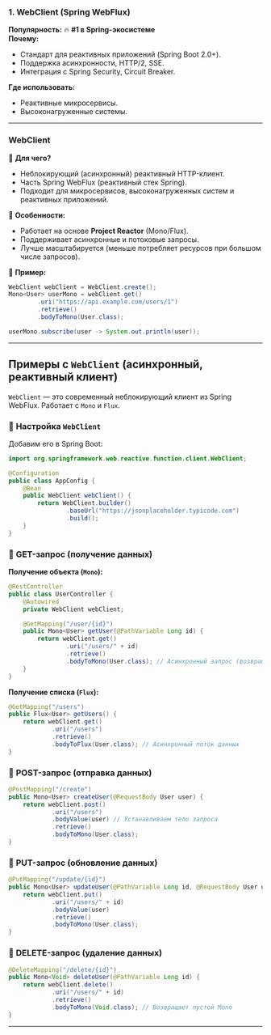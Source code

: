 ### **1. WebClient (Spring WebFlux)**

**Популярность:** 🔥 **#1 в Spring-экосистеме**  
**Почему:**
- Стандарт для реактивных приложений (Spring Boot 2.0+).    
- Поддержка асинхронности, HTTP/2, SSE.    
- Интеграция с Spring Security, Circuit Breaker.    

**Где использовать:**
- Реактивные микросервисы.    
- Высоконагруженные системы.

---
### **WebClient**

🔹 **Для чего?**
- Неблокирующий (асинхронный) реактивный HTTP-клиент.    
- Часть Spring WebFlux (реактивный стек Spring).    
- Подходит для микросервисов, высоконагруженных систем и реактивных приложений.    

🔹 **Особенности:**
- Работает на основе **Project Reactor** (Mono/Flux).    
- Поддерживает асинхронные и потоковые запросы.    
- Лучше масштабируется (меньше потребляет ресурсов при большом числе запросов).    

🔹 **Пример:**
```java
WebClient webClient = WebClient.create();
Mono<User> userMono = webClient.get()
        .uri("https://api.example.com/users/1")
        .retrieve()
        .bodyToMono(User.class);

userMono.subscribe(user -> System.out.println(user));
```

---
## **Примеры с `WebClient` (асинхронный, реактивный клиент)**

`WebClient` — это современный неблокирующий клиент из Spring WebFlux. Работает с `Mono` и `Flux`.

### 🔹 **Настройка `WebClient`**

Добавим его в Spring Boot:
```java
import org.springframework.web.reactive.function.client.WebClient;

@Configuration
public class AppConfig {
    @Bean
    public WebClient webClient() {
        return WebClient.builder()
                .baseUrl("https://jsonplaceholder.typicode.com")
                .build();
    }
}
```

### 🔹 **GET-запрос (получение данных)**

**Получение объекта (`Mono`):**
```java
@RestController
public class UserController {
    @Autowired
    private WebClient webClient;

    @GetMapping("/user/{id}")
    public Mono<User> getUser(@PathVariable Long id) {
        return webClient.get()
                .uri("/users/" + id)
                .retrieve()
                .bodyToMono(User.class); // Асинхронный запрос (возвращает Mono)
    }
}
```

**Получение списка (`Flux`):**
```java
@GetMapping("/users")
public Flux<User> getUsers() {
    return webClient.get()
            .uri("/users")
            .retrieve()
            .bodyToFlux(User.class); // Асинхронный поток данных
}
```

### 🔹 **POST-запрос (отправка данных)**
```java
@PostMapping("/create")
public Mono<User> createUser(@RequestBody User user) {
    return webClient.post()
            .uri("/users")
            .bodyValue(user) // Устанавливаем тело запроса
            .retrieve()
            .bodyToMono(User.class);
}
```

### 🔹 **PUT-запрос (обновление данных)**
```java
@PutMapping("/update/{id}")
public Mono<User> updateUser(@PathVariable Long id, @RequestBody User user) {
    return webClient.put()
            .uri("/users/" + id)
            .bodyValue(user)
            .retrieve()
            .bodyToMono(User.class);
}
```

### 🔹 **DELETE-запрос (удаление данных)**
```java
@DeleteMapping("/delete/{id}")
public Mono<Void> deleteUser(@PathVariable Long id) {
    return webClient.delete()
            .uri("/users/" + id)
            .retrieve()
            .bodyToMono(Void.class); // Возвращает пустой Mono
}
```


---

